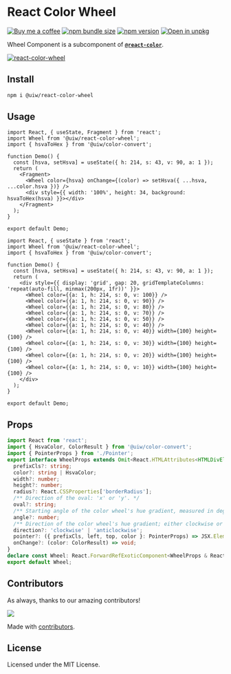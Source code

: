 React Color Wheel
===

[![Buy me a coffee](https://img.shields.io/badge/Buy%20me%20a%20coffee-048754?logo=buymeacoffee)](https://jaywcjlove.github.io/#/sponsor)
[![npm bundle size](https://img.shields.io/bundlephobia/minzip/@uiw/react-color-wheel)](https://bundlephobia.com/package/@uiw/react-color-wheel) [![npm version](https://img.shields.io/npm/v/@uiw/react-color-wheel.svg)](https://www.npmjs.com/package/@uiw/react-color-wheel) [![Open in unpkg](https://img.shields.io/badge/Open%20in-unpkg-blue)](https://uiwjs.github.io/npm-unpkg/#/pkg/@uiw/react-color-wheel/file/README.md)

Wheel Component is a subcomponent of [**`@react-color`**](https://uiwjs.github.io/react-color).

<!--rehype:ignore:start-->
[![react-color-wheel](https://user-images.githubusercontent.com/1680273/125949147-ab96c3d8-1490-4418-b2cf-3f347993bdcb.png)](https://uiwjs.github.io/react-color/#/wheel)
<!--rehype:ignore:end-->

## Install

```bash
npm i @uiw/react-color-wheel
```

## Usage

```tsx mdx:preview
import React, { useState, Fragment } from 'react';
import Wheel from '@uiw/react-color-wheel';
import { hsvaToHex } from '@uiw/color-convert';

function Demo() {
  const [hsva, setHsva] = useState({ h: 214, s: 43, v: 90, a: 1 });
  return (
    <Fragment>
      <Wheel color={hsva} onChange={(color) => setHsva({ ...hsva, ...color.hsva })} />
      <div style={{ width: '100%', height: 34, background: hsvaToHex(hsva) }}></div>
    </Fragment>
  );
}

export default Demo;
```

```tsx mdx:preview
import React, { useState } from 'react';
import Wheel from '@uiw/react-color-wheel';
import { hsvaToHex } from '@uiw/color-convert';

function Demo() {
  const [hsva, setHsva] = useState({ h: 214, s: 43, v: 90, a: 1 });
  return (
    <div style={{ display: 'grid', gap: 20, gridTemplateColumns: 'repeat(auto-fill, minmax(200px, 1fr))' }}>
      <Wheel color={{a: 1, h: 214, s: 0, v: 100}} />
      <Wheel color={{a: 1, h: 214, s: 0, v: 90}} />
      <Wheel color={{a: 1, h: 214, s: 0, v: 80}} />
      <Wheel color={{a: 1, h: 214, s: 0, v: 70}} />
      <Wheel color={{a: 1, h: 214, s: 0, v: 50}} />
      <Wheel color={{a: 1, h: 214, s: 0, v: 40}} />
      <Wheel color={{a: 1, h: 214, s: 0, v: 40}} width={100} height={100} />
      <Wheel color={{a: 1, h: 214, s: 0, v: 30}} width={100} height={100} />
      <Wheel color={{a: 1, h: 214, s: 0, v: 20}} width={100} height={100} />
      <Wheel color={{a: 1, h: 214, s: 0, v: 10}} width={100} height={100} />
    </div>
  );
}

export default Demo;
```

## Props

```ts
import React from 'react';
import { HsvaColor, ColorResult } from '@uiw/color-convert';
import { PointerProps } from './Pointer';
export interface WheelProps extends Omit<React.HTMLAttributes<HTMLDivElement>, 'onChange' | 'color'> {
  prefixCls?: string;
  color?: string | HsvaColor;
  width?: number;
  height?: number;
  radius?: React.CSSProperties['borderRadius'];
  /** Direction of the oval: 'x' or 'y'. */ 
  oval?: string;
  /** Starting angle of the color wheel's hue gradient, measured in degrees. */
  angle?: number;
  /** Direction of the color wheel's hue gradient; either clockwise or anticlockwise. Default: `anticlockwise` */
  direction?: 'clockwise' | 'anticlockwise';
  pointer?: ({ prefixCls, left, top, color }: PointerProps) => JSX.Element;
  onChange?: (color: ColorResult) => void;
}
declare const Wheel: React.ForwardRefExoticComponent<WheelProps & React.RefAttributes<HTMLDivElement>>;
export default Wheel;
```

<!--footer-dividing-->

## Contributors

As always, thanks to our amazing contributors!

<a href="https://uiwjs.github.io/react-color/graphs/contributors">
  <img src="https://uiwjs.github.io/react-color/coverage/CONTRIBUTORS.svg" />
</a>

Made with [contributors](https://github.com/jaywcjlove/github-action-contributors).

## License

Licensed under the MIT License.
